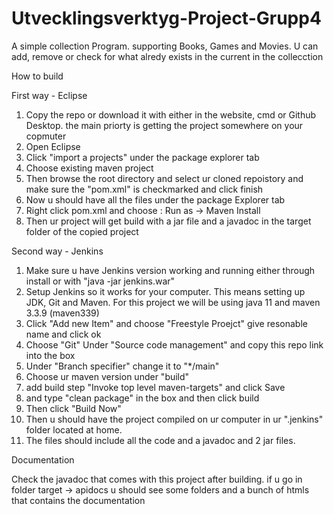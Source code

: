 # Utvecklingsverktyg-Project-Grupp4
 
A simple collection Program.
supporting Books, Games and Movies.
U can add, remove or check for what alredy exists in the current in the collecction
 
How to build

First way - Eclipse

1. Copy the repo or download it with either in the website, cmd or Github Desktop. the main priorty is getting the project somewhere on your copmuter
2. Open Eclipse
3. Click "import a projects" under the package explorer tab
4. Choose existing maven project
5. Then browse the root directory and select ur cloned repoistory and make sure the "pom.xml" is checkmarked and click finish
6. Now u should have all the files under the package Explorer tab
7. Right click pom.xml and choose : Run as -> Maven Install
8. Then ur project will get build with a jar file and a javadoc in the target folder of the copied project

Second way - Jenkins

1. Make sure u have Jenkins version working and running either through install or with "java -jar jenkins.war"
2. Setup Jenkins so it works for your computer.
This means setting up JDK, Git and Maven. For this project we will be using java 11 and maven 3.3.9 (maven339)
3. Click "Add new Item" and choose "Freestyle Proejct" give resonable name and click ok
4. Choose "Git" Under "Source code management" and copy this repo link into the box
5. Under "Branch specifier" change it to "*/main"
6. Choose ur maven version under "build"
7. add build step "Invoke top level maven-targets" and click Save
8. and type "clean package" in the box and then click build
9. Then click "Build Now"
10. Then u should have the project compiled on ur computer in ur ".jenkins" folder located at home.
11. The files should include all the code and a javadoc and 2 jar files.

Documentation 

Check the javadoc that comes with this project after building.
if u go in folder target -> apidocs u should see some folders and a bunch of htmls
that contains the documentation
